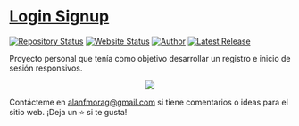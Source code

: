 # <a href="https://github.com/alanmgg/Login-Signup/" target="_blank">Login Signup</a>

[![Repository Status](https://img.shields.io/badge/Repository%20Status-Maintained-dark%20green.svg)](https://github.com/alanmgg/LoginSignup)
[![Website Status](https://img.shields.io/badge/Website%20Status-Online-green)](https://alanmgg.github.io/login/)
[![Author](https://img.shields.io/badge/Author-Alan%20Francisco%20Mora-blue.svg)](https://github.com/alanmgg)
[![Latest Release](https://img.shields.io/badge/Latest%20Release-23%20March%202022-yellow.svg)](https://github.com/alanmgg/LoginSignup/commits/main)

<p align="justify">Proyecto personal que tenía como objetivo desarrollar un registro e inicio de sesión responsivos.</p>

<p align="center">
  <kbd>
    <img src="LoginSignup.gif"></img>
  </kbd>
</p>

Contácteme en alanfmorag@gmail.com si tiene comentarios o ideas para el sitio web. ¡Deja un ⭐ si te gusta!
